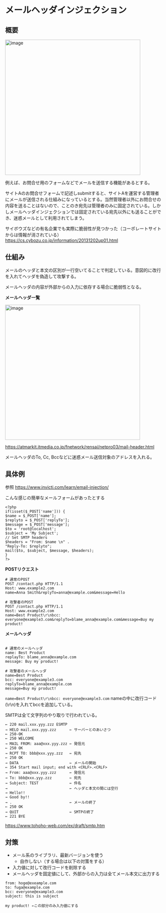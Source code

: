 
# メールヘッダインジェクション


## 概要
<img width="436" alt="image" src="https://user-images.githubusercontent.com/44897118/204989661-1b059278-2c02-4419-af9a-a0dd102ef07a.png">

例えば、お問合せ用のフォームなどでメールを送信する機能があるとする。

サイトAのお問合せフォームで記述しsubmitすると、サイトAを運営する管理者にメールが送信される仕組みになっているとする。当然管理者以外にお問合せの内容を送ることはないので、ことのき宛先は管理者のみに固定されている。しかしメールヘッダインジェクションでは固定されている宛先以外にも送ることができ、迷惑メールとして利用されてしまう。


サイボウズなどの有名企業でも実際に脆弱性が見つかった（コーポレートサイトからは情報が消されている）
https://cs.cybozu.co.jp/information/20131202up01.html



## 仕組み



メールのヘッダと本文の区別が一行空いてることで判定している。意図的に改行を入れてヘッダを偽造して攻撃する。

メールヘッダの内容が外部からの入力に依存する場合に脆弱性となる。


**メールヘッダ一覧**

<img width="435" alt="image" src="https://user-images.githubusercontent.com/44897118/204989707-e916284f-6a2c-4df6-aacf-66c784a7cf3d.png">

https://atmarkit.itmedia.co.jp/fnetwork/rensai/netpro03/mail-header.html

メールヘッダのTo, Cc, Bccなどに迷惑メール送信対象のアドレスを入れる。


## 具体例

参照
https://www.invicti.com/learn/email-injection/

こんな感じの簡単なメールフォームがあったとする

```
<?php
if(isset($_POST['name'])) {
$name = $_POST['name'];
$replyto = $_POST['replyTo'];
$message = $_POST['message'];
$to = 'root@localhost';
$subject = 'My Subject';
// Set SMTP headers
$headers = "From: $name \n" .
"Reply-To: $replyto";
mail($to, $subject, $message, $headers);
}
?>
```

**POSTリクエスト**
```
# 通常のPOST
POST /contact.php HTTP/1.1
Host: www.example2.com
name=Anna Smith&replyTo=anna@example.com&message=Hello

# 攻撃者のPOST
POST /contact.php HTTP/1.1
Host: www.example2.com
name=Best Product\r\nbcc: everyone@example3.com&replyTo=blame_anna@example.com&message=Buy my product!
```

**メールヘッダ**
```

# 通常のメールヘッダ
name: Best Product
replayTo: blame_anna@example.com
message: Buy my product!

# 攻撃者のメールヘッダ
name=Best Product
bcc: everyone@example3.com
replyTo=blame_anna@example.com
message=Buy my product!
```

`name=Best Product\r\nbcc: everyone@example3.com` nameの中に改行コード(\r\n)を入れてbccを追加している。


SMTPは全て文字列のやり取りで行われている。

```
← 220 mail.xxx.yyy.zzz ESMTP
→ HELO mail.xxx.yyy.zzz      ← サーバーとのあいさつ
← 250-OK
← 250 WELCOME
→ MAIL FROM: aaa@xxx.yyy.zzz ← 発信元
← 250 OK
→ RCPT TO: bbb@xxx.yyy.zzz   ← 宛先
← 250 OK
→ DATA                       ← メールの開始
← 354 Start mail input; end with <CRLF>.<CRLF>
→ From: aaa@xxx.yyy.zzz      ← 発信元
→ To: bbb@xxx.yyy.zzz        ← 宛先
→ Subject: TEST              ← 件名
→                            ← ヘッダと本文の間には空行
→ Hello!!
→ Good by!!
→ .                          ← メールの終了
← 250 OK
→ QUIT                       ← SMTPの終了
← 221 BYE
```

https://www.tohoho-web.com/ex/draft/smtp.htm



## 対策

- メール系のライブラリ、最新バージョンを使う
  - 自作しない（する場合は以下の対策をする）
- 入力値に対して改行コードを削除する
- メールヘッダを固定値にして、外部からの入力は全てメール本文に出力する

```
from: hoge@exeample.com
to: fuga@example.com
bcc: everyone@example3.com
subject: this is subject

my product! ←この部分のみ入力値にする
```





